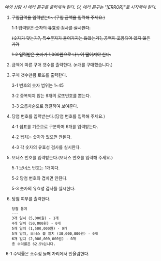 *예외 상황 시 에러 문구를 출력해야 한다. 단, 에러 문구는 "[ERROR]"로 시작해야 한다.*

1. ~~구입금액을 입력받는다. (구입 금액을 입력해 주세요.)~~

   ~~1-1 입력받은 숫자의 유효성 검사를 실시한다.~~

   ~~(숫자가 맞는가?, 특수문자가 들어가지는 않았는가?, 공백이 포함되어 있지 않은가?)~~

   ~~1-2 입력받은 숫자가 1,000원으로 나누어 떨어져야 한다.~~

2. 금액에 따른 구매 갯수를 출력한다. (n개를 구매했습니다.)

3. 구매 갯수만큼 로또를 출력한다.

   3-1 번호의 숫자 범위는 1~45

   3-2 중복되지 않는 6개의 로또번호를 뽑는다.

   3-3 오름차순으로 정렬하여 보여준다.

4. 당첨 번호를 입력받는다.(당첨 번호를 입력해 주세요.)

   4-1 쉼표를 기준으로 구분하며 6개를 입력받는다.

   4-2 겹치는 숫자가 있으면 안된다.

   4-3 각 숫자의 유효성 검사를 실시한다.

5. 보너스 번호를 입력받는다.(보너스 번호를 입력해 주세요.)

   5-1 보너스 번호는 1개이다.

   5-2 당첨 번호와 겹치면 안된다.

   5-3 숫자의 유효성 검사를 실시한다.

6. 당첨 여부를 출력한다.

   ```
   당첨 통계
   ---
   3개 일치 (5,000원) - 1개
   4개 일치 (50,000원) - 0개
   5개 일치 (1,500,000원) - 0개
   5개 일치, 보너스 볼 일치 (30,000,000원) - 0개
   6개 일치 (2,000,000,000원) - 0개
   총 수익률은 62.5%입니다.
   ```

​	6-1 수익률은 소수점 둘째 자리에서 반올림한다.